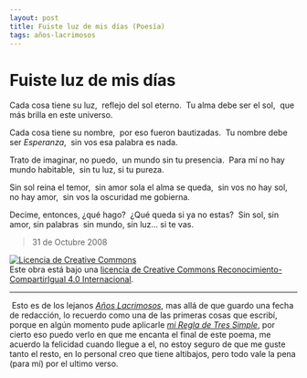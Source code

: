 ```yaml
---
layout: post
title: Fuiste luz de mis días (Poesía)
tags: años-lacrimosos
---
```


# Fuiste luz de mis días

Cada cosa tiene su luz,&nbsp;
reflejo del sol eterno.&nbsp;
Tu alma debe ser el sol,&nbsp;
que más brilla en este universo.&nbsp;

Cada cosa tiene su nombre,&nbsp;
por eso fueron bautizadas.&nbsp;
Tu nombre debe ser _Esperanza_,&nbsp;
sin vos esa palabra es nada.&nbsp;

Trato de imaginar, no puedo,&nbsp;
un mundo sin tu presencia.&nbsp;
Para mí no hay mundo habitable,&nbsp;
sin tu luz, si tu pureza.&nbsp;

Sin sol reina el temor,&nbsp;
sin amor sola el alma se queda,&nbsp;
sin vos no hay sol, no hay amor,&nbsp;
sin vos la oscuridad me gobierna.&nbsp;

Decime, entonces, ¿qué hago?&nbsp;
¿Qué queda si ya no estas?&nbsp;
Sin sol, sin amor, sin palabras&nbsp;
sin mundo, sin luz... si te vas.&nbsp;
> 31 de Octubre 2008

<a rel="license" href="http://creativecommons.org/licenses/by-sa/4.0/"><img alt="Licencia de Creative Commons" style="border-width:0" src="https://i.creativecommons.org/l/by-sa/4.0/88x31.png" /></a><br />Este obra está bajo una <a rel="license" href="http://creativecommons.org/licenses/by-sa/4.0/">licencia de Creative Commons Reconocimiento-CompartirIgual 4.0 Internacional</a>.

---
&nbsp;Esto es de los lejanos [_Años Lacrimosos_](https://calevin.github.io/Sobre-Los-A%C3%B1os-Lacrimosos/), mas allá de que guardo una fecha de redacción, lo recuerdo como una de las primeras cosas que escribí, porque en algún momento pude aplicarle  [_mi Regla de Tres Simple_](https://calevin.github.io/Escribir-y-Mi-Regla-de-Tres-Simple/), por cierto eso puedo verlo en que me encanta el final de este poema, me acuerdo la felicidad cuando llegue a el, no estoy seguro de que me guste tanto el resto, en lo personal creo que tiene altibajos, pero todo vale la pena (para mí) por el ultimo verso. 

